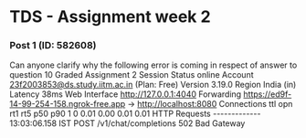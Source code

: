 # TDS - Assignment week 2

### Post 1 (ID: 582608)

Can anyone clarify why the following error is coming in respect of answer to
question 10 Graded Assignment 2 Session Status online Account
23f2003853@ds.study.iitm.ac.in (Plan: Free) Version 3.19.0 Region India (in)
Latency 38ms Web Interface <http://127.0.0.1:4040> Forwarding
<https://ed9f-14-99-254-158.ngrok-free.app> → <http://localhost:8080>
Connections ttl opn rt1 rt5 p50 p90 1 0 0.01 0.00 0.01 0.01 HTTP Requests
------------- 13:03:06.158 IST POST /v1/chat/completions 502 Bad Gateway

